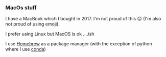 ### MacOs stuff

I have a MacBook which I bought in 2017. I'm not proud of this 😊 (I'm also not proud of using emoji).

I prefer using Linux but MacOS is ok ....ish

I use [Homebrew](https://brew.sh/) as a package manager (with the exception of python where I use [conda](../python/conda.md))
